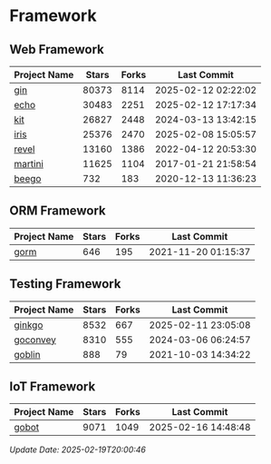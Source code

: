 # Framework

## Web Framework
| Project Name | Stars | Forks | Last Commit |
| ------------ | ----- | ----- | ----------- |
| [gin](https://github.com/gin-gonic/gin) | 80373 | 8114 | 2025-02-12 02:22:02 |
| [echo](https://github.com/labstack/echo) | 30483 | 2251 | 2025-02-12 17:17:34 |
| [kit](https://github.com/go-kit/kit) | 26827 | 2448 | 2024-03-13 13:42:15 |
| [iris](https://github.com/kataras/iris) | 25376 | 2470 | 2025-02-08 15:05:57 |
| [revel](https://github.com/revel/revel) | 13160 | 1386 | 2022-04-12 20:53:30 |
| [martini](https://github.com/go-martini/martini) | 11625 | 1104 | 2017-01-21 21:58:54 |
| [beego](https://github.com/astaxie/beego) | 732 | 183 | 2020-12-13 11:36:23 |

## ORM Framework
| Project Name | Stars | Forks | Last Commit |
| ------------ | ----- | ----- | ----------- |
| [gorm](https://github.com/jinzhu/gorm) | 646 | 195 | 2021-11-20 01:15:37 |

## Testing Framework
| Project Name | Stars | Forks | Last Commit |
| ------------ | ----- | ----- | ----------- |
| [ginkgo](https://github.com/onsi/ginkgo) | 8532 | 667 | 2025-02-11 23:05:08 |
| [goconvey](https://github.com/smartystreets/goconvey) | 8310 | 555 | 2024-03-06 06:24:57 |
| [goblin](https://github.com/franela/goblin) | 888 | 79 | 2021-10-03 14:34:22 |

## IoT Framework
| Project Name | Stars | Forks | Last Commit |
| ------------ | ----- | ----- | ----------- |
| [gobot](https://github.com/hybridgroup/gobot) | 9071 | 1049 | 2025-02-16 14:48:48 |

*Update Date: 2025-02-19T20:00:46*